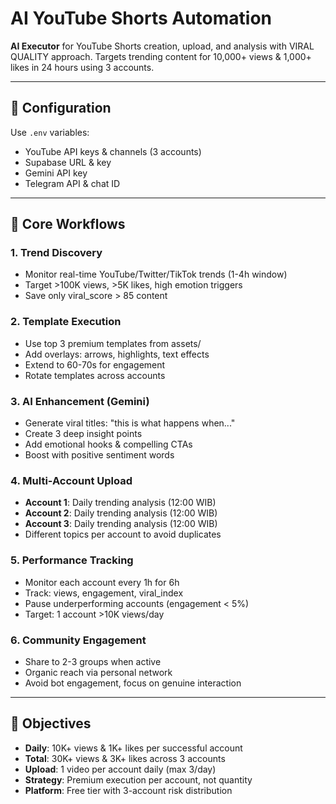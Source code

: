 # AI YouTube Shorts Automation

**AI Executor** for YouTube Shorts creation, upload, and analysis with VIRAL QUALITY approach. Targets trending content for 10,000+ views & 1,000+ likes in 24 hours using 3 accounts.

---

## 🔧 Configuration
Use `.env` variables:
- YouTube API keys & channels (3 accounts)
- Supabase URL & key
- Gemini API key
- Telegram API & chat ID

---

## 🔄 Core Workflows

### 1. Trend Discovery
- Monitor real-time YouTube/Twitter/TikTok trends (1-4h window)
- Target >100K views, >5K likes, high emotion triggers
- Save only viral_score > 85 content

### 2. Template Execution  
- Use top 3 premium templates from assets/
- Add overlays: arrows, highlights, text effects
- Extend to 60-70s for engagement
- Rotate templates across accounts

### 3. AI Enhancement (Gemini)
- Generate viral titles: "this is what happens when..."
- Create 3 deep insight points
- Add emotional hooks & compelling CTAs
- Boost with positive sentiment words

### 4. Multi-Account Upload
- **Account 1**: Daily trending analysis (12:00 WIB)
- **Account 2**: Daily trending analysis (12:00 WIB)  
- **Account 3**: Daily trending analysis (12:00 WIB)
- Different topics per account to avoid duplicates

### 5. Performance Tracking
- Monitor each account every 1h for 6h
- Track: views, engagement, viral_index
- Pause underperforming accounts (engagement < 5%)
- Target: 1 account >10K views/day

### 6. Community Engagement
- Share to 2-3 groups when active
- Organic reach via personal network
- Avoid bot engagement, focus on genuine interaction

---

## 🎯 Objectives
- **Daily**: 10K+ views & 1K+ likes per successful account
- **Total**: 30K+ views & 3K+ likes across 3 accounts
- **Upload**: 1 video per account daily (max 3/day)
- **Strategy**: Premium execution per account, not quantity
- **Platform**: Free tier with 3-account risk distribution